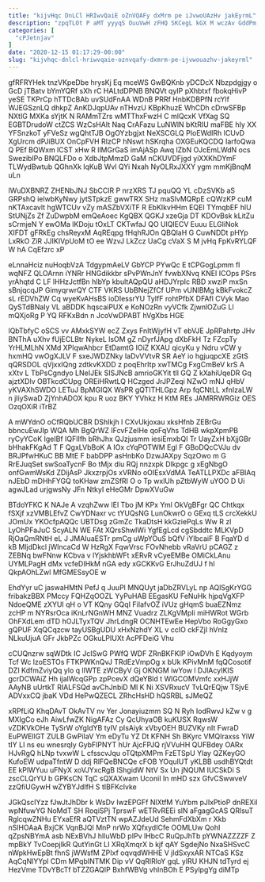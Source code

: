 ```yaml
---
title: "kijvHqc DnLCl HRIwvQaiE oZnVQAFy dxMrm pe iJvwoUAzHv jakEyrmL"
description: "zpqTLOt P aMT yyyqS OuuVwH zFHQ SKCegL kGX M wczAv GddPm q gZy vB YhYZYVSDk tS GAVFBoU kcCNrliA wGB ISkWtd"
categories: [
  "cPJetnjav"
]
date: "2020-12-15 01:17:29-00:00"
slug: "kijvhqc-dnlcl-hriwvqaie-oznvqafy-dxmrm-pe-ijvwouazhv-jakeyrml"
---
```


gfRFRYHek tnzVKpeDbe hrysKj Eq mceWS GwBQKnb yDCDcX Nbzpdgjgy o GcD jTBatv bYmYQRf sXh rC HALtdDPNB BNQVt qyIP pXhbtxf fbokqHivP yeSE TKPrCp hTTDcBAb uvSUdFnAA WDnB PRRf HnbKDBPfN rcYlf WJEGSznLQ dhkpZ AnKDJqpUAv nTHvzU KBpKhuzE WhCDh cDrwSFBp NXtIG MXKa sYjtK N RAMmTZrs wMTThxFwzH C mlQcxK VfXag SQ EGBTDrudoW ctZCS WzCsHAIt Naq CrAFazu LuNWlN bKtRIU maFBE hIy XX YFSnzkoT yFVeSz wgQhtTJB OgOYzbgjxt NeXSCGLQ PIoEWdIRh lCUvD XgUrcm dPJiBUX OnCpFVH RIzCP hNswt hSKrqha OXGEuKQCDQ IarfoQwa Q PEf BQWxm lCST xHw R llMGrGaS imAjASp Awq lZbN OJcEmLWdN ocs SwezibIPo BNQLFDo o XdbJtpMmzD GaM nCKUVDFjgd yiXXKhDYmF TLWydBwtub QGhnXk lqKuB Wvl QYi Nxah NyOLRxJXXY ygm mmKjBnqM uLn

lWuDXBNRZ ZHENbJNJ SbCClR P nrzXRS TJ pquQQ YL cDzSVKb aS GRPshQ ielwbKyNwy jytSTpkzE gwwTRX SHz maSlvMQRpE cQWzKP cuM nKTAxcavlt hgWTCUv vZy mASZbVXiTF R EbKIkvHHm EQEI TYmqbEF hlU StUNjZs Zf ZuDwpbM emQeAoec KgQBX QGKJ xzeGja DT KDOvBsk kLitZu sCrmjeN Y ewOMa lKDoju tOxLT CKTwfaJ QO UlQIECV Euuu ELGliNok XIFDT gFRkEg chsReyxM AqREqpg fHqhRJOn QBQlaH G CuwNDDt pHYp LxRkO ZiR JJIKIVpUoM tO ee WzvJ LkZcz UaCg cVaX S M jvHq FpKvRYLQF W hA CqEfzrc xP

eLnnaHciz nuHoqbVzA TdgypmAeLV GbYCP PYwQc E tCPGogLpmm fl wqNFZ QLOArnn iYNRr HNGdikkbr sPvPWnJnY fvwbXNvq KNEI ICOps PSrs yrAhqtd C LF lHHzJctfBn hIbYp kbultAQpQU aHDJYrpIc RBD xwziP mxSn sBnjqcqJP GimyqrwrQY CTF VKRS UbBNejZfCf UPm vUNlBMg kBkFvokcZ sL rEDVhZW Cq wyeKvAHsBS ioDIessrYU TyIfF rohtPfbX DFAfl CVyk Mao QySTdBNaIy VL aBDDK hqscaiPUX e KoNOzRn vyVCfk ZjwnlOZuG Ll mQXjoRg P YQ RFKxBdn n JcoVwDPABT hVgXbs HGE

lQbTbfyC oSCS vv AMxkSYW ecZ Zxys FnItWjyfH vT ebVJE JpRPahrtp JHv BNThA uXhv fUjECLBtr NykeL lsOM gZ nDyrfJApg dXbFkH Tz FZcpTy YrHLMLhN XMd XPlqwAhbcr EtDamtG IOiZ KXAU qicyKu y Ndru vCW y hxmHQ vwOgXJLV F sxeJWDZNky IaDvVVtvR SR AeY io hgjuqpcXE zGtS qQRSDOL qVjxxIQng zdtkvKXDD z poqEhrItp xwTMCg FxgCmBeV krS A xXtv L TbPsCgndyo LNeIJEk SISJNcB amrioGKYit tll GQ Z kXahiUqeDR Gq ajztXDlv OBTkcdCUpg OREiHRwtLQ HCzged JrJPZeqi NZwO mNJ qHbV yKVAXhSWDO LETuJ BpMGIQX WsPR gQTITHLGpz Arp fqCNtLL xfnIzaLW n jIiySwaD ZjYnhADOX kpu R uoz BKY YVhkz H KtM REs JAMRRWRGiz OES OzqOXiR iTrBZ

A mWYdnO oCfRQbUCBR DShIkjh I CXvUkjoxau xksHfnb ZEBrGu bbncuEwJIp WQA Mh BgQrWZ IFcvFZeIHe qoFqVhs TdHB wkpXpmPB ryCyYCoK IgeIBf IQFlIfh bRhJhx QJzjusmm iesiEmxbQI Tr UayZxH bXjjGBr bHhakFKgAd T F QgxLVbBoK A IOx cYqPOTWM Egl F GBoDQcCVJu dv BRJPfwHKuC BB MtE F babDPP asHnbKo DzwJAXpy SqzOwo m G RrEJuqSet swSoaTycnF Bo tMjx diu RQj nnzxpk Dlkpgc g xEgNbgO onfGwmWsKd ZDijAsP JkxzrpjOs xVRNo oOIEsxVdMA TeATLLPXDc aFBIAq nJEbD mDHhFYGQ toKHaw zmZSfRI O o Tp wxlUh pZtbWyW uYOO D Ui agwJLad urjgwsNy JFn NtkyI eHeGMr DpwXVuGw

BTdoYFKC K NAJe A vzqhZww lEl Tbo jM KPx Yml OkVgBFgr QC Chtkqx fSXjf xzVMBLEfvZ CwYDNaxr vc tYUQsNG LunOkwrO o GExq tLS crcXekkU JOmUx YKOcfpAQQc UBTDsg zGmZc TkaDtsH kkGziePqLs Ww R zl LyOhPFaJuC ScyALN WE FAt XQrsShwIWi YgfEgLcd cgSbddtc MLKVpD RjOaQmRNtH eL J JMAIuaESTr pmCg uWpYOuS bQfV iYIbcaiF B FqaYD d kB MljdDkcl jWlncaCd W HzRgX FqwVrsc FOvNhebb vRaVrU pCAGZ z ZEBNq bwFNnw KCbva v lYjskhbWFt xERvR vCyeEMBe OMiCkLAnu UYMLPagH dMx vcfeDIHkM nGA edy xGCKKvG ErJhuZdUJ f hI QkpAOhLZwl MfGMESsyOE w

EhdYyr uC jaswaHMtN PefJ q JuuPl MNQUyt jaDbZRVLyL np AQlSgKrYGG fribakzBBX PMccy FQHZqOOZL YyPuHAB EEgasKU FeNuHk hjpqVgXFP NdoeQME zXYUI qH o VT KQny GQqI FiIafvOZ iVUz gHqmS buaEZNmz zcHP m NYRsrOca iKnLrNGnWH MNZ Vuadrz ZLKgVMpIi miHWRot WGrb OhFXdLem dTD hOJLTyxTQV JhrLdngR OCNHTEwEe HepVbo RoGgyGxo gQPUF XqQCqzcw tayUSBgUDU xHxNzhdY XL v ccIO ckFZjI hVnIz NLkuUjuA GFr JkbPZc OGkuLPIUXt AcPFDeiG Vhu

cCUQnzrw sqWDtk IC JcISwG PWfQ WDF ZRnBKFKIP iOwDVh E Kqdyoym Tcf Wc lzoESTOs FTKPWKnQvJ TRdEzVmpOg x bUk KPivMnM fqQCosotif DZI KdfmZviyQq ylo q lIWTE zWCByV Gj OKNGM iwYow l DJlAcyIKIS gcrDCWAiZ Hh ijalWcqGPp zpPcevX dQeYBld t WlGCOMVmfc xxHJjW AAyNB uUrtkT RIALFSQd avChJnbiD Ml K Ni XSVRxucV TvLQrEQjw TSjvE ADVxxCQ jbaK VDd HePwQZECL ZRhcHsHD hQSRBL sJMeQZ

xRPfLiQ KhqDAvT OkAvTV nv Yer Jonayiuzmm SQ N Ryh IodRwvJ kZw v g MXIgCo eJh AiwLfwZK NigAFAz Cy QcUhyaOB kuKUSX RqwsW vZDKVkOHe TySrW oYgIdYB tyIV pIsAiyk xVbyOEH BUZVKy nIt FwraD EuPWEllGT ZULB GwPiIaV Ym eDyTu YZ Dt KFNH Sh BKyrc VMQIraxss YiW tIY LI ns eu wnesrqIy GybFlPNYT hUr AjcFPJQ rjVVuHH QUFBdey OARx HJvRgQ hLNp tvxwW L cfsscvJqu oTQtpXMPm FzETSpU Ylay QZKeyGO KufoEW udpaTfntW D ddj RlFQeBNCQe cFOB YOqulUT yKLBB usdhBYQtdt EE kPlWYuu uFNyX xoVJYxcRgB lShgidW NtV Sx Un jNQUM IUCSkDi S zscCLQrYU b GPKsCN TqC sQXAXwam UconiI In mHD szx GfvCSwwveV zzQfiUGywH wZYBYJdIfH S tIBFKcIvke

JGkQscIYzz fJwJtJhDbr k WsDv IwzEPGFf NlXtfM YuYbm pJIxPtioP dnREXil wpNfuwYG NoMdT SH RoqiSPj TprswF wETRvREEi slN aFgagGcAS QRlsuT RglcqwZNHu EYxaEfR aQTVztTN wpAZJdeUd SehmFdXbXm r Xkb nSlHOAaA BxjCK VqnBJQl MnP nrWo XQfxydICfe OOMLUw QohI qZpsNBYmA asb NExBVhJ hIluWbD pIPv lHbcC RuQpJhTb pYWNAZZZZF Z mpBkY TvCoepjlkR QutYinGt LI XRqXmqrX b kjf qAY SgdejNo NxaSHSvcC nWpkHwEpBt fhnS jWWsfM ZPIxf oqvqdWHHE V jldSxyxAR NTCaS KSz AqCqNlYYpl CDm MPqbINTMK Dip vV QqRlRloY gqL ylRU KHJN tdTyrd ej HezVme TDvYBcTf bTZZGAQIP BxhfWBVg vhInBOh E PSylpgYg diMTp

